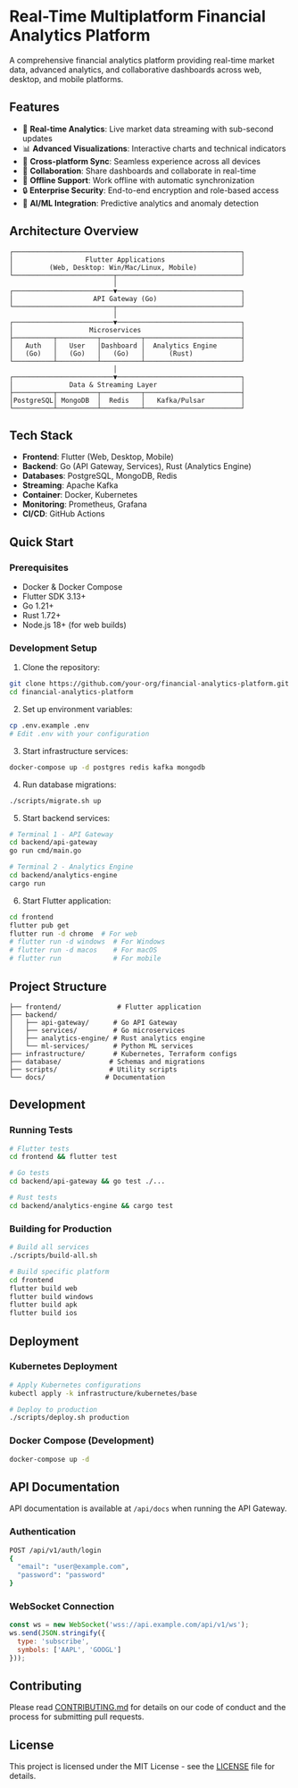 # Real-Time Multiplatform Financial Analytics Platform

A comprehensive financial analytics platform providing real-time market data, advanced analytics, and collaborative dashboards across web, desktop, and mobile platforms.

## Features

- 🚀 **Real-time Analytics**: Live market data streaming with sub-second updates
- 📊 **Advanced Visualizations**: Interactive charts and technical indicators
- 🔄 **Cross-platform Sync**: Seamless experience across all devices
- 🤝 **Collaboration**: Share dashboards and collaborate in real-time
- 📱 **Offline Support**: Work offline with automatic synchronization
- 🔒 **Enterprise Security**: End-to-end encryption and role-based access
- 🤖 **AI/ML Integration**: Predictive analytics and anomaly detection

## Architecture Overview

```
┌─────────────────────────────────────────────────────────┐
│                  Flutter Applications                   │
│         (Web, Desktop: Win/Mac/Linux, Mobile)           │
└─────────────────────────┬───────────────────────────────┘
                          │
┌─────────────────────────▼───────────────────────────────┐
│                    API Gateway (Go)                     │
└─────────────────────────┬───────────────────────────────┘
                          │
┌─────────────────────────▼───────────────────────────────┐
│                   Microservices                         │
├──────────┬──────────┬──────────┬────────────────────────┤
│   Auth   │   User   │Dashboard │  Analytics Engine      │
│   (Go)   │   (Go)   │   (Go)   │      (Rust)            │
└──────────┴──────────┴──────────┴────────────────────────┘
                          │
┌─────────────────────────▼───────────────────────────────┐
│              Data & Streaming Layer                     │
├──────────┬──────────┬──────────┬────────────────────────┤
│PostgreSQL│ MongoDB  │  Redis   │   Kafka/Pulsar         │
└──────────┴──────────┴──────────┴────────────────────────┘
```

## Tech Stack

- **Frontend**: Flutter (Web, Desktop, Mobile)
- **Backend**: Go (API Gateway, Services), Rust (Analytics Engine)
- **Databases**: PostgreSQL, MongoDB, Redis
- **Streaming**: Apache Kafka
- **Container**: Docker, Kubernetes
- **Monitoring**: Prometheus, Grafana
- **CI/CD**: GitHub Actions

## Quick Start

### Prerequisites

- Docker & Docker Compose
- Flutter SDK 3.13+
- Go 1.21+
- Rust 1.72+
- Node.js 18+ (for web builds)

### Development Setup

1. Clone the repository:
```bash
git clone https://github.com/your-org/financial-analytics-platform.git
cd financial-analytics-platform
```

2. Set up environment variables:
```bash
cp .env.example .env
# Edit .env with your configuration
```

3. Start infrastructure services:
```bash
docker-compose up -d postgres redis kafka mongodb
```

4. Run database migrations:
```bash
./scripts/migrate.sh up
```

5. Start backend services:
```bash
# Terminal 1 - API Gateway
cd backend/api-gateway
go run cmd/main.go

# Terminal 2 - Analytics Engine
cd backend/analytics-engine
cargo run
```

6. Start Flutter application:
```bash
cd frontend
flutter pub get
flutter run -d chrome  # For web
# flutter run -d windows  # For Windows
# flutter run -d macos    # For macOS
# flutter run             # For mobile
```

## Project Structure

```
├── frontend/              # Flutter application
├── backend/              
│   ├── api-gateway/      # Go API Gateway
│   ├── services/         # Go microservices
│   ├── analytics-engine/ # Rust analytics engine
│   └── ml-services/      # Python ML services
├── infrastructure/       # Kubernetes, Terraform configs
├── database/            # Schemas and migrations
├── scripts/             # Utility scripts
└── docs/               # Documentation
```

## Development

### Running Tests

```bash
# Flutter tests
cd frontend && flutter test

# Go tests
cd backend/api-gateway && go test ./...

# Rust tests
cd backend/analytics-engine && cargo test
```

### Building for Production

```bash
# Build all services
./scripts/build-all.sh

# Build specific platform
cd frontend
flutter build web
flutter build windows
flutter build apk
flutter build ios
```

## Deployment

### Kubernetes Deployment

```bash
# Apply Kubernetes configurations
kubectl apply -k infrastructure/kubernetes/base

# Deploy to production
./scripts/deploy.sh production
```

### Docker Compose (Development)

```bash
docker-compose up -d
```

## API Documentation

API documentation is available at `/api/docs` when running the API Gateway.

### Authentication

```bash
POST /api/v1/auth/login
{
  "email": "user@example.com",
  "password": "password"
}
```

### WebSocket Connection

```javascript
const ws = new WebSocket('wss://api.example.com/api/v1/ws');
ws.send(JSON.stringify({
  type: 'subscribe',
  symbols: ['AAPL', 'GOOGL']
}));
```

## Contributing

Please read [CONTRIBUTING.md](CONTRIBUTING.md) for details on our code of conduct and the process for submitting pull requests.

## License

This project is licensed under the MIT License - see the [LICENSE](LICENSE) file for details.
